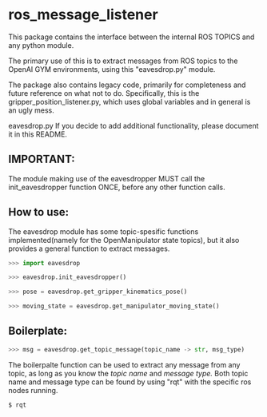 # ros_message_listener
This package contains the interface between the internal ROS TOPICS and any python module.

The primary use of this is to extract messages from ROS topics to the OpenAI GYM environments, using this "eavesdrop.py" module.

The package also contains legacy code, primarily for completeness and future reference on what not to do.
Specifically, this is the gripper_position_listener.py, which uses global variables and in general is an ugly mess.


eavesdrop.py 
If you decide to add additional functionality, please document it in this README.


## IMPORTANT:
The module making use of the eavesdropper MUST call the init_eavesdropper function ONCE, before any other function calls.


## How to use:
The eavesdrop module has some topic-spesific functions implemented(namely for the OpenManipulator state topics), but it also provides a general function to extract messages.
```python
>>> import eavesdrop

>>> eavesdrop.init_eavesdropper()

>>> pose = eavesdrop.get_gripper_kinematics_pose()

>>> moving_state = eavesdrop.get_manipulator_moving_state()
```
## Boilerplate:
```python
>>> msg = eavesdrop.get_topic_message(topic_name -> str, msg_type)
```
The boilerpalte function can be used to extract any message from any topic, as long as you know the _topic name_ and _message type._ Both topic name and message type can be found by using "rqt" with the specific ros nodes running.
```shell
$ rqt 
```





